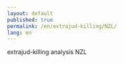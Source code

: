 ```yaml
---
layout: default
published: true
permalink: /en/extrajud-killing/NZL/
lang: en
---
```


extrajud-killing analysis NZL
